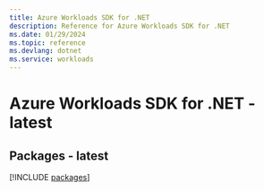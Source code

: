 ```yaml
---
title: Azure Workloads SDK for .NET
description: Reference for Azure Workloads SDK for .NET
ms.date: 01/29/2024
ms.topic: reference
ms.devlang: dotnet
ms.service: workloads
---
```

# Azure Workloads SDK for .NET - latest
## Packages - latest
[!INCLUDE [packages](workloads-index.md)]